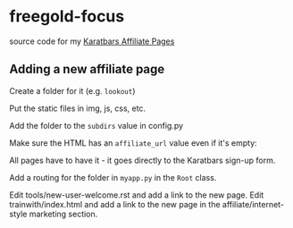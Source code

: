 freegold-focus
==============

source code for my [Karatbars Affiliate Pages](http://TerrenceBrannon.com)

## Adding a new affiliate page

Create a folder for it (e.g. `lookout`)

Put the static files in img, js, css, etc.

Add the folder to the `subdirs` value in config.py

Make sure the HTML has an `affiliate_url` value even if it's empty:
    <a meld:id="affiliate_url"></a>

All pages have to have it - it goes directly to the Karatbars sign-up form.

Add a routing for the folder in `myapp.py` in the `Root` class.

Edit tools/new-user-welcome.rst and add a link to the new page.
Edit trainwith/index.html and add a link to the new page in the affiliate/internet-style marketing section.
